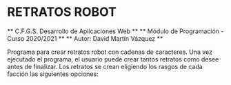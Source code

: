 # RETRATOS ROBOT 

** C.F.G.S. Desarrollo de Aplicaciones Web **
** Módulo de Programación - Curso 2020/2021 **
** Autor: David Martín Vázquez **

Programa para crear retratos robot con cadenas de caracteres.
Una vez ejecutado el programa, el usuario puede crear tantos retratos como desee antes de finalizar.
Los retratos se crean eligiendo los rasgos de cada facción las siguientes opciones:

